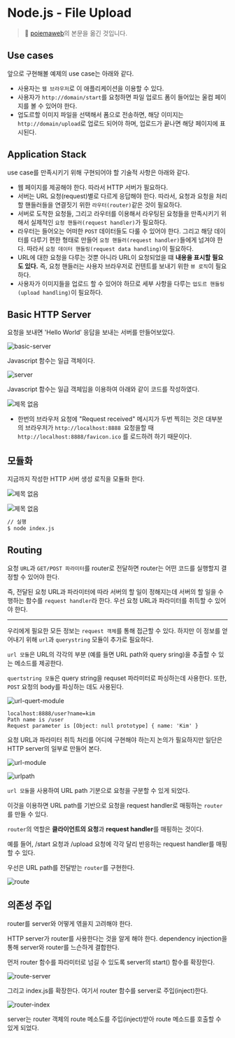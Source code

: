 # Node.js - File Upload

>  :pencil: [poiemaweb](https://poiemaweb.com/nodejs-file-upload-example)의 본문을 옮긴 것입니다.

## Use cases

앞으로 구현해볼 예제의 use case는 아래와 같다.

* 사용자는 `웹 브라우저`로 이 애플리케이션을 이용할 수 있다.
* 사용자가 `http://domain/start`를 요청하면 파일 업로드 폼이 들어있는 울컴 페이지를 볼 수 있어야 한다.
* 업도르할 이미지 파일을 선택해서 폼으로 전송하면, 해당 이미지는 `http://domain/upload`로 업로드 되어야 하며, 업로드가 끝나면 해당 페이지에 표시된다.

## Application Stack

use case를 만족시키기 위해 구현되어야 할 기술적 사항은 아래와 같다.

* 웹 페이지를 제공해야 한다. 따라서 HTTP 서버가 필요하다.
* 서버는 URL 요청(request)별로 다르게 응답해야 한다. 따라서, 요청과 요청을 처리할 핸들러들을 연결짓기 위한 `라우터(router)`같은 것이 필요하다.
* 서버로 도착한 요청들, 그리고 라우터를 이용해서 라우팅된 요청들을 만족시키기 위해서 실제적인 `요청 핸들러(request handler)`가 필요하다.
* 라우터는 들어오는 어떠한 `POST` 데이터들도 다룰 수 있어야 한다. 그리고 해당 데이터를 다루기 편한 형태로 만들어 `요청 핸들러(request handler)`들에게 넘겨야 한다. 따라서 `요청 데이터 핸들링(request data handling)`이 필요하다.
* URL에 대한 요청을 다루는 것뿐 아니라 URL이 요청되었을 떄 **내용을 표시할 필요도 있다.** 즉, 요청 핸들러는 사용자 브라우저로 컨텐트를 보내기 위한 `뷰 로직`이 필요하다.
* 사용자가 이미지들을 업로드 할 수 있어야 하므로 세부 사항을 다루는 `업도르 핸들링(upload handling)`이 필요하다.

## Basic HTTP Server

요청을 보내면 'Hello World' 응답을 보내는 서버를 만들어보았다.

![basic-server](https://user-images.githubusercontent.com/52653793/88630868-3ba8d100-d0ec-11ea-91ed-417864672116.png)

Javascript 함수는 일급 객체이다.

![server](https://user-images.githubusercontent.com/52653793/88632735-f76b0000-d0ee-11ea-955f-f5e353314459.png)

Javascript 함수는 일급 객체임을 이용하여 아래와 같이 코드를 작성하였다. 

![제목 없음](https://user-images.githubusercontent.com/52653793/88632813-18335580-d0ef-11ea-84a1-8a9d57cd5e11.png)

* 한번의 브라우저 요청에 "Request received" 메시지가 두번 찍히는 것은 대부분의 브라우저가 `http://localhost:8888 `요청을할 때 `http://localhost:8888/favicon.ico` 를 로드하려 하기 때문이다.

## 모듈화

지금까지 작성한 HTTP 서버 생성 로직을 모듈화 한다.

![제목 없음](https://user-images.githubusercontent.com/52653793/88633760-6563f700-d0f0-11ea-9800-678671f4ec7a.png)

![제목 없음](https://user-images.githubusercontent.com/52653793/88633838-7dd41180-d0f0-11ea-8227-0679ac34aef5.png)

```bash
// 실행
$ node index.js
```

## Routing

요청 `URL`과  `GET/POST 파라미터`를 router로 전달하면 router는 어떤 코드를 실행할지 결정할 수 있어야 한다.

즉, 전달된 요청 URL과 파라미터에 따라 서버의 할 일이 정해지는데 서버의 할 일을 수행하는 함수를 `request handler`라 한다. 우선 요청 URL과 파라미터를 취득할 수 있어야 한다.

<hr>

우리에게 필요한 모든 정보는 `request 객체`를 통해 접근할 수 있다. 하지만 이 정보를 얻어내기 위해 `url`과 `querystring` 모듈이 추가로 필요하다.

`url 모듈`은 URL의 각각의 부분 (예를 들면 URL path와 query sring)을 추출할 수 있는 메소드를 제공한다.

`quertstring 모듈`은 query string을 requset 파라미터로 파싱하는데 사용한다. 또한, `POST` 요청의 body를 파싱하는 데도 사용된다.

![url-quert-module](https://user-images.githubusercontent.com/52653793/88638937-1d949e00-d0f7-11ea-8d2b-02b7a40eabe1.png)

```
localhost:8888/user?name=kim
Path name is /user
Request parameter is [Object: null prototype] { name: 'Kim' }
```

요청 URL과 파라미터 취득 처리를 어디에 구현해야 하는지 논의가 필요하지만 일단은 HTTP server의 일부로 만들어 본다.

![url-module](https://user-images.githubusercontent.com/52653793/88637168-c42b6f80-d0f4-11ea-8ec4-0aa4f95b5e93.png)

![urlpath](https://user-images.githubusercontent.com/52653793/88637393-11a7dc80-d0f5-11ea-85d0-9b2c2c40ef99.png)

`url 모듈`을 사용하여 URL path 기분으로 요청을 구분할 수 있게 되었다.

이것을 이용하면 URL path를 기반으로 요청을 request handler로 매핑하는 `router`를 만들 수 있다.

`router`의 역할은 **클라이언트의 요청**과 **request handler**를 매핑하는 것이다.

예를 들어, /start 요청과 /upload 요청에 각각 달리 반응하는 request handler를 매핑할 수 있다.

우선은 URL path를 전달받는 `router`를 구현한다.

![route](https://user-images.githubusercontent.com/52653793/88640036-70bb2080-d0f8-11ea-89c3-07b87abdac6e.png)



## 의존성 주입

router를 server와 어떻게 엮을지 고려해야 한다.

HTTP server가 router를 사용한다는 것을 알게 해야 한다. dependency injection을 통해 server와 router를 느슨하게 결합한다.

먼저 router 함수를 파라미터로 넘길 수 있도록 server의 start() 함수를 확장한다.

![route-server](https://user-images.githubusercontent.com/52653793/88673227-534f7c00-d123-11ea-9efb-569d79409f76.png)

그리고 index.js를 확장한다. 여기서 router 함수를 server로 주입(inject)한다.

![router-index](https://user-images.githubusercontent.com/52653793/88673459-99a4db00-d123-11ea-8258-5ace136f70d2.png)

server는 router 객체의 route 메소도를 주입(inject)받아 route 메소드를 호출할 수 있게 되었다.



